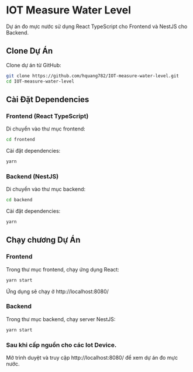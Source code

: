 # IOT Measure Water Level

Dự án đo mực nước sử dụng React TypeScript cho Frontend và NestJS cho Backend.

## Clone Dự Án

Clone dự án từ GitHub:

```bash
git clone https://github.com/hquang782/IOT-measure-water-level.git
cd IOT-measure-water-level
```
## Cài Đặt Dependencies

### Frontend (React TypeScript)

Di chuyển vào thư mục frontend:
```bash
cd frontend
```
Cài đặt dependencies:
```bash
yarn
```
### Backend (NestJS)
Di chuyển vào thư mục backend:
```bash
cd backend
```
Cài đặt dependencies:
```bash
yarn
```
## Chạy chương Dự Án
### Frontend
Trong thư mục frontend, chạy ứng dụng React:
```bash
yarn start
```
Ứng dụng sẽ chạy ở http://localhost:8080/

### Backend
Trong thư mục backend, chạy server NestJS:

```bash
yarn start
```
### Sau khi cấp nguồn cho các Iot Device.
Mở trình duyệt và truy cập http://localhost:8080/ để xem dự án đo mực nước.
